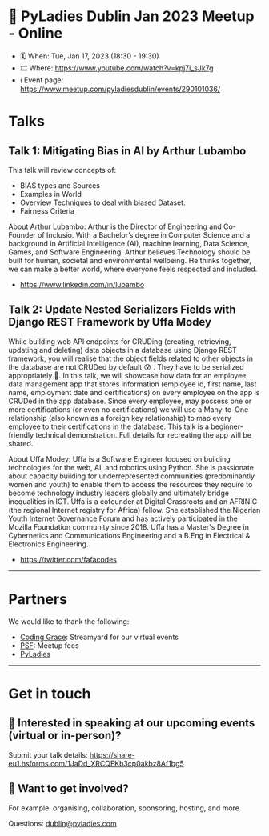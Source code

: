 # 🎉 PyLadies Dublin Jan 2023 Meetup - Online
* 🗓 When: Tue, Jan 17, 2023 (18:30 - 19:30)
* 🎞 Where: https://www.youtube.com/watch?v=kpj7i_sJk7g
* ℹ️ Event page: https://www.meetup.com/pyladiesdublin/events/290101036/

# Talks
## Talk 1: Mitigating Bias in AI by Arthur Lubambo

This talk will review concepts of:

- BIAS types and Sources
- Examples in World
- Overview Techniques to deal with biased Dataset.
- Fairness Criteria

About Arthur Lubambo:
Arthur is the Director of Engineering and Co-Founder of Inclusio. With a Bachelor’s degree in Computer Science and a background in Artificial Intelligence (AI), machine learning, Data Science, Games, and Software Engineering. Arthur believes Technology should be built for human, societal and environmental wellbeing. He thinks together, we can make a better world, where everyone feels respected and included.

- https://www.linkedin.com/in/lubambo

## Talk 2: Update Nested Serializers Fields with Django REST Framework by Uffa Modey
While building web API endpoints for CRUDing (creating, retrieving, updating and deleting) data objects in a database using Django REST framework, you will realise that the object fields related to other objects in the database are not CRUDed by default 😰 . They have to be serialized appropriately 💪.
In this talk, we will showcase how data for an employee data management app that stores information (employee id, first name, last name, employment date and certifications) on every employee on the app is CRUDed in the app database. Since every employee, may possess one or more certifications (or even no certifications) we will use a Many-to-One relationship (also known as a foreign key relationship) to map every employee to their certifications in the database.
This talk is a beginner-friendly technical demonstration. Full details for recreating the app will be shared.

About Uffa Modey:
Uffa is a Software Engineer focused on building technologies for the web, AI, and robotics using Python. She is passionate about capacity building for underrepresented communities (predominantly women and youth) to enable them to access the resources they require to become technology industry leaders globally and ultimately bridge inequalities in ICT.
Uffa is a cofounder at Digital Grassroots and an AFRINIC (the regional Internet registry for Africa) fellow. She established the Nigerian Youth Internet Governance Forum and has actively participated in the Mozilla Foundation community since 2018.
Uffa has a Master's Degree in Cybernetics and Communications Engineering and a B.Eng in Electrical & Electronics Engineering.

- https://twitter.com/fafacodes

---

# Partners
We would like to thank the following:

- [Coding Grace](https://codinggrace.com/): Streamyard for our virtual events
- [PSF](https://www.python.org/psf-landing/): Meetup fees
- [PyLadies](https://pyladies.com/)

---

# Get in touch

## 🎤 Interested in speaking at our upcoming events (virtual or in-person)?
Submit your talk details: https://share-eu1.hsforms.com/1JaDd_XRCQFKb3cp0akbz8Af1bg5


## 💖 Want to get involved?
For example: organising, collaboration, sponsoring, hosting, and more

Questions: dublin@pyladies.com
